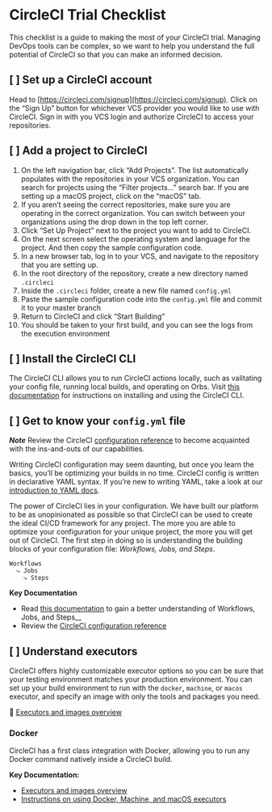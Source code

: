 # CircleCI Trial Checklist
This checklist is a guide to making the most of your CircleCI trial. Managing DevOps tools can be complex, so we want to help you understand the full potential of CircleCI so that you can make an informed decision.

## [ ] Set up a CircleCI account
Head to [https://circleci.com/signup](https://circleci.com/signup). Click on the “Sign Up” button for whichever VCS provider you would like to use with CircleCI. Sign in with you VCS login and authorize CircleCI to access your repositories.

## [ ] Add a project to CircleCI
1. On the left navigation bar, click “Add Projects”. The list automatically populates with the repositories in your VCS organization. You can search for projects using the “Filter projects…” search bar. If you are setting up a macOS project, click on the “macOS” tab.
2. If you aren’t seeing the correct repositories, make sure you are operating in the correct organization. You can switch between your organizations using the drop down in the top left corner.
3. Click “Set Up Project” next to the project you want to add to CircleCI.
4. On the next screen select the operating system and language for the project. And then copy the sample configuration code.
5. In a new browser tab, log in to your VCS, and navigate to the repository that you are setting up.
6. In the root directory of the repository, create a new directory named `.circleci`
7. Inside the `.circleci` folder, create a new file named `config.yml`
8. Paste the sample configuration code into the `config.yml` file and commit it to your master branch
9. Return to CircleCI and click “Start Building”
10. You should be taken to your first build, and you can see the logs from the execution environment

## [ ] Install the CircleCI CLI
The CircleCI CLI allows you to run CircleCI actions locally, such as valitating your config file, running local builds, and operating on Orbs. Visit [this documentation](https://circleci.com/docs/2.0/local-cli/#section=configuration) for instructions on installing and using the CircleCI CLI.

## [ ] Get to know your `config.yml` file
__*Note*__ Review the CircleCI [configuration reference](https://circleci.com/docs/2.0/configuration-reference/#section=configuration) to become acquainted with the ins-and-outs of our capabilities.

Writing CircleCI configuration may seem daunting, but once you learn the basics, you’ll be optimizing your builds in no time. CircleCI config is written in declarative YAML syntax. If you’re new to writing YAML, take a look at our [introduction to YAML docs](https://circleci.com/docs/2.0/writing-yaml/#section=configuration).

The power of CircleCI lies in your configuration. We have built our platform to be as unopinionated as possible so that CircleCI can be used to create the ideal CI/CD framework for any project. The more you are able to optimize your configuration for your unique project, the more you will get out of CircleCI. The first step in doing so is understanding the building blocks of your configuration file: _Workflows, Jobs, and Steps_.

```
Workflows
  ⤷ Jobs
    ⤷ Steps
```

__Key Documentation__
* Read [this documentation](https://circleci.com/docs/2.0/jobs-steps/) to gain a better understanding of Workflows, Jobs, and Steps__
* Review the [CircleCI configuration reference](https://circleci.com/docs/2.0/configuration-reference/#section=configuration)

## [ ] Understand executors
CircleCI offers highly customizable executor options so you can be sure that your testing environment matches your production environment. You can set up your build environment to run with the `docker`, `machine`, or `macos` executor, and specify an image with only the tools and packages you need.

&#128279; [Executors and images overview](https://circleci.com/docs/2.0/executor-intro/#section=configuration)

### Docker
CircleCI has a first class integration with Docker, allowing you to run any Docker command natively inside a CircleCI build.


__Key Documentation:__
* [Executors and images overview](https://circleci.com/docs/2.0/executor-intro/#section=configuration)
* [Instructions on using Docker, Machine, and macOS executors](https://circleci.com/docs/2.0/executor-types/#using-docker)
